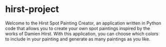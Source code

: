 # hirst-project
Welcome to the Hirst Spot Painting Creator, an application written in Python code that allows you to create your own spot paintings inspired by the works of Damien Hirst. With this application, you can choose which colors to include in your painting and generate as many paintings as you like.
